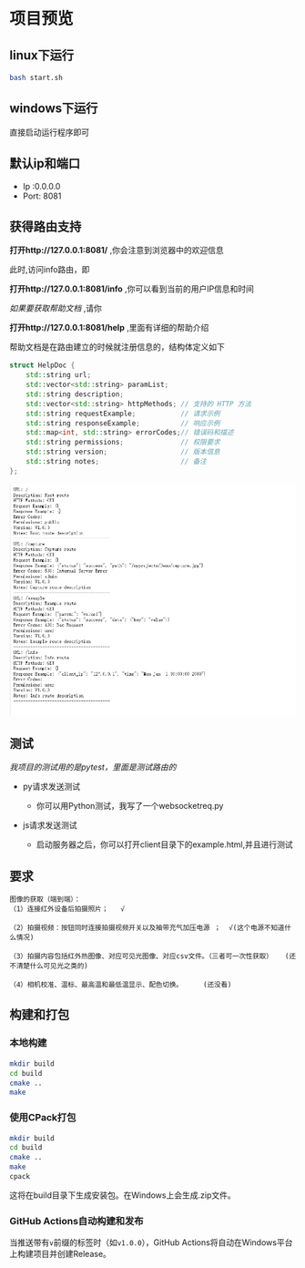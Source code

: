 # 项目预览

## linux下运行

```bash
bash start.sh
```

## windows下运行

直接启动运行程序即可

## 默认ip和端口

- Ip :0.0.0.0
- Port: 8081

## 获得路由支持

**打开http://127.0.0.1:8081/** ,你会注意到浏览器中的欢迎信息

此时,访问info路由，即

**打开http://127.0.0.1:8081/info** ,你可以看到当前的用户IP信息和时间

*如果要获取帮助文档* ,请你

**打开http://127.0.0.1:8081/help** ,里面有详细的帮助介绍

帮助文档是在路由建立的时候就注册信息的，结构体定义如下

```cpp
struct HelpDoc {
    std::string url;
    std::vector<std::string> paramList;
    std::string description;
    std::vector<std::string> httpMethods; // 支持的 HTTP 方法
    std::string requestExample;           // 请求示例
    std::string responseExample;          // 响应示例
    std::map<int, std::string> errorCodes;// 错误码和描述
    std::string permissions;              // 权限要求
    std::string version;                  // 版本信息
    std::string notes;                    // 备注
};
```

![alt text](snapshot/{7AAE425C-F03C-4A4B-9AF0-694E0C760633}.png)

## 测试
*我项目的测试用的是pytest，里面是测试路由的*

* py请求发送测试
    * 你可以用Python测试，我写了一个websocketreq.py
    
* js请求发送测试
    * 启动服务器之后，你可以打开client目录下的example.html,并且进行测试

## 要求

```
图像的获取（端到端）：
（1）连接红外设备后拍摄照片；   √

（2）拍摄视频：按钮同时连接拍摄视频开关以及袖带充气加压电源 ；  √(这个电源不知道什么情况)

（3）拍摄内容包括红外热图像、对应可见光图像、对应csv文件。（三者可一次性获取）   (还不清楚什么可见光之类的)

（4）相机校准、温标、最高温和最低温显示、配色切换。     (还没看)
```

## 构建和打包

### 本地构建

```bash
mkdir build
cd build
cmake ..
make
```

### 使用CPack打包

```bash
mkdir build
cd build
cmake ..
make
cpack
```

这将在build目录下生成安装包。在Windows上会生成.zip文件。

### GitHub Actions自动构建和发布

当推送带有`v`前缀的标签时（如`v1.0.0`），GitHub Actions将自动在Windows平台上构建项目并创建Release。